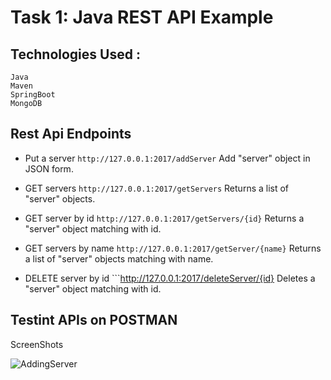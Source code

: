 # Task 1: Java REST API Example

## Technologies Used :
```
Java
Maven
SpringBoot
MongoDB
```
## Rest Api Endpoints
* Put a server ```http://127.0.0.1:2017/addServer``` Add "server" object in JSON form.

* GET servers ```http://127.0.0.1:2017/getServers``` Returns a list of "server" objects.

* GET server by id ```http://127.0.0.1:2017/getServers/{id}``` Returns a "server" object matching with id.

* GET servers by name ```http://127.0.0.1:2017/getServer/{name}``` Returns a list of "server" objects matching with name.

* DELETE server by id ```http://127.0.0.1:2017/deleteServer/{id} Deletes a "server" object matching with id. 

## Testint APIs on POSTMAN

ScreenShots


![AddingServer](https://user-images.githubusercontent.com/73234020/158126625-4acafd28-6b27-4000-af10-991f793cb986.png)
